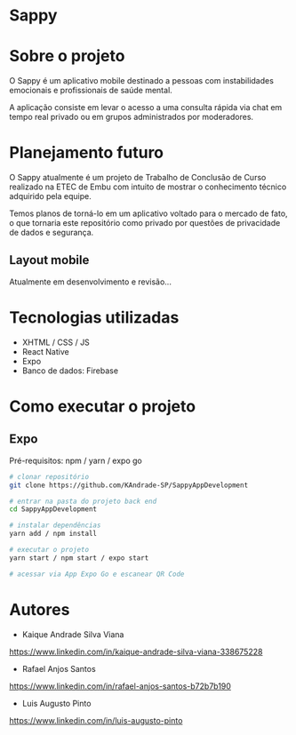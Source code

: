 # Sappy

# Sobre o projeto

O Sappy é um aplicativo mobile destinado a pessoas com instabilidades emocionais e profissionais de saúde mental.

A aplicação consiste em levar o acesso a uma consulta rápida via chat em tempo real privado ou em grupos administrados por moderadores.

# Planejamento futuro

O Sappy atualmente é um projeto de Trabalho de Conclusão de Curso realizado na ETEC de Embu com intuito de mostrar o conhecimento técnico adquirido pela equipe.

Temos planos de torná-lo em um aplicativo voltado para o mercado de fato, o que tornaria este repositório como privado por questões de privacidade de dados e segurança.

## Layout mobile

Atualmente em desenvolvimento e revisão...

# Tecnologias utilizadas
- XHTML / CSS / JS
- React Native
- Expo
- Banco de dados: Firebase

# Como executar o projeto

## Expo
Pré-requisitos: npm / yarn / expo go

```bash
# clonar repositório
git clone https://github.com/KAndrade-SP/SappyAppDevelopment

# entrar na pasta do projeto back end
cd SappyAppDevelopment

# instalar dependências
yarn add / npm install

# executar o projeto
yarn start / npm start / expo start

# acessar via App Expo Go e escanear QR Code
```

# Autores

- Kaique Andrade Silva Viana 

https://www.linkedin.com/in/kaique-andrade-silva-viana-338675228 

- Rafael Anjos Santos

https://www.linkedin.com/in/rafael-anjos-santos-b72b7b190

- Luis Augusto Pinto

https://www.linkedin.com/in/luis-augusto-pinto
